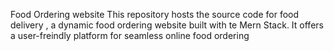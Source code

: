 Food Ordering website
This repository hosts the source code for food delivery , a dynamic food ordering website built with te Mern Stack.
It offers a user-freindly platform for seamless online food ordering
